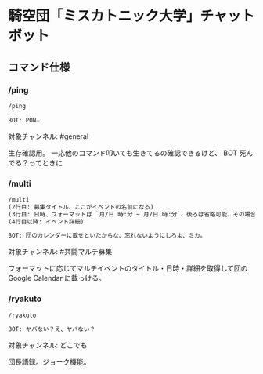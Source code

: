 # 騎空団「ミスカトニック大学」チャットボット

## コマンド仕様

### /ping

```txt
/ping

BOT: PON☆
```

対象チャンネル: #general

生存確認用。
一応他のコマンド叩いても生きてるの確認できるけど、 BOT 死んでる？ってときに

### /multi

```txt
/multi
(2行目: 募集タイトル、ここがイベントの名前になる)
(3行目: 日時、フォーマットは `月/日 時:分 ~ 月/日 時:分`、後ろは省略可能、その場合イベントは1時間になる)
(4行目以降: イベント詳細)

BOT: 団のカレンダーに載せといたからな、忘れないようにしろよ、ミカ。
```

対象チャンネル: #共闘マルチ募集

フォーマットに応じてマルチイベントのタイトル・日時・詳細を取得して団の Google Calendar に載っける。

### /ryakuto

```txt
/ryakuto

BOT: ヤバない？え、ヤバない？
```

対象チャンネル: どこでも

団長語録。ジョーク機能。
